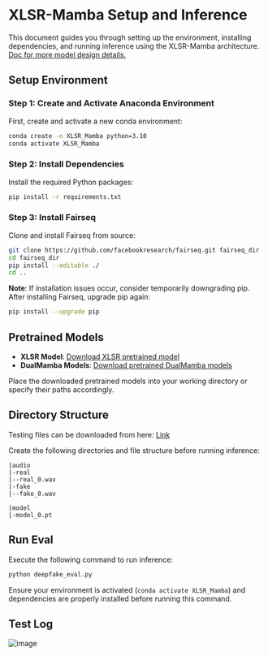 # XLSR-Mamba Setup and Inference

This document guides you through setting up the environment, installing dependencies, and running inference using the XLSR-Mamba architecture. 
[Doc for more model design details.](https://drive.google.com/file/d/152VSab4DwWj9vnLbfLa8cIlfC8-mZWjN/view?usp=drive_link)

## Setup Environment

### Step 1: Create and Activate Anaconda Environment

First, create and activate a new conda environment:

```bash
conda create -n XLSR_Mamba python=3.10
conda activate XLSR_Mamba
```

### Step 2: Install Dependencies

Install the required Python packages:

```bash
pip install -r requirements.txt
```

### Step 3: Install Fairseq

Clone and install Fairseq from source:

```bash
git clone https://github.com/facebookresearch/fairseq.git fairseq_dir
cd fairseq_dir
pip install --editable ./
cd ..
```

**Note**: If installation issues occur, consider temporarily downgrading pip. After installing Fairseq, upgrade pip again:

```bash
pip install --upgrade pip
```

## Pretrained Models

- **XLSR Model**: [Download XLSR pretrained model](https://dl.fbaipublicfiles.com/fairseq/wav2vec/xlsr2_300m.pt)
- **DualMamba Models**: [Download pretrained DualMamba models](https://drive.google.com/file/d/14e6d6z4KTt5ZDPTjh5PJloNzQAxivyEu/view?usp=sharing)

Place the downloaded pretrained models into your working directory or specify their paths accordingly.

## Directory Structure

Testing files can be downloaded from here: [Link](https://drive.google.com/drive/folders/0AGlQrnaCh0OrUk9PVA)

Create the following directories and file structure before running inference:

```plaintext
|audio
|-real
|--real_0.wav
|-fake
|--fake_0.wav

|model
|-model_0.pt
```

## Run Eval

Execute the following command to run inference:

```bash
python deepfake_eval.py
```

Ensure your environment is activated (`conda activate XLSR_Mamba`) and dependencies are properly installed before running this command.

## Test Log

![image](https://github.com/user-attachments/assets/49c59d67-e22d-4bda-9a16-caf408772de1)



